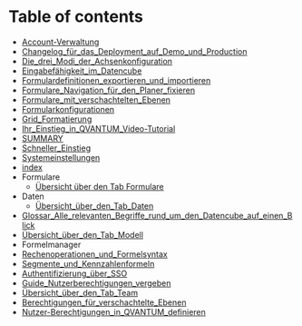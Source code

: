 # Table of contents
  - [Account-Verwaltung](./Account-Verwaltung.md)
  - [Changelog_für_das_Deployment_auf_Demo_und_Production](./Changelog_für_das_Deployment_auf_Demo_und_Production.md)
  - [Die_drei_Modi_der_Achsenkonfiguration](./Die_drei_Modi_der_Achsenkonfiguration.md)
  - [Eingabefähigkeit_im_Datencube](./Eingabefähigkeit_im_Datencube.md)
  - [Formulardefinitionen_exportieren_und_importieren](./Formulardefinitionen_exportieren_und_importieren.md)
  - [Formulare_Navigation_für_den_Planer_fixieren](./Formulare_Navigation_für_den_Planer_fixieren.md)
  - [Formulare_mit_verschachtelten_Ebenen](./Formulare_mit_verschachtelten_Ebenen.md)
  - [Formularkonfigurationen](./Formularkonfigurationen.md)
  - [Grid_Formatierung](./Grid_Formatierung.md)
  - [Ihr_Einstieg_in_QVANTUM_Video-Tutorial](./Ihr_Einstieg_in_QVANTUM_Video-Tutorial.md)
  - [SUMMARY](./SUMMARY.md)
  - [Schneller_Einstieg](./Schneller_Einstieg.md)
  - [Systemeinstellungen](./Systemeinstellungen.md)
  - [index](./index.md)
  - Formulare
    - [Übersicht über den Tab Formulare](./Übersicht_über_den_Tab_Formulare.md)
  - Daten
    - [Übersicht_über_den_Tab_Daten](./Daten/Übersicht_über_den_Tab_Daten.md)
  - [Glossar_Alle_relevanten_Begriffe_rund_um_den_Datencube_auf_einen_Blick](./Modell/Glossar_Alle_relevanten_Begriffe_rund_um_den_Datencube_auf_einen_Blick.md)
  - [Übersicht_über_den_Tab_Modell](./Modell/Übersicht_über_den_Tab_Modell.md)
  - Formelmanager
  - [Rechenoperationen_und_Formelsyntax](./Modell/Formelmanager/Rechenoperationen_und_Formelsyntax.md)
  - [Segmente_und_Kennzahlenformeln](./Modell/Formelmanager/Segmente_und_Kennzahlenformeln.md)
  - [Authentifizierung_über_SSO](./Team/Authentifizierung_über_SSO.md)
  - [Guide_Nutzerberechtigungen_vergeben](./Team/Guide_Nutzerberechtigungen_vergeben.md)
  - [Übersicht_über_den_Tab_Team](./Team/Übersicht_über_den_Tab_Team.md)
  - [Berechtigungen_für_verschachtelte_Ebenen](./Team/Nutzer-Berechtigungen/Berechtigungen_für_verschachtelte_Ebenen.md)
  - [Nutzer-Berechtigungen_in_QVANTUM_definieren](./Team/Nutzer-Berechtigungen/Nutzer-Berechtigungen_in_QVANTUM_definieren.md)
